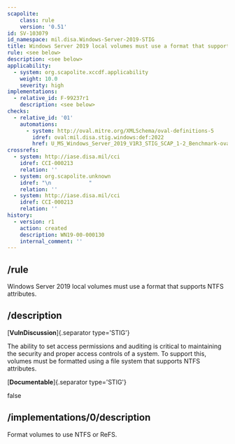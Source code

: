 ```yaml
---
scapolite:
    class: rule
    version: '0.51'
id: SV-103079
id_namespace: mil.disa.Windows-Server-2019-STIG
title: Windows Server 2019 local volumes must use a format that supports NTFS attributes.
rule: <see below>
description: <see below>
applicability:
  - system: org.scapolite.xccdf.applicability
    weight: 10.0
    severity: high
implementations:
  - relative_id: F-99237r1
    description: <see below>
checks:
  - relative_id: '01'
    automations:
      - system: http://oval.mitre.org/XMLSchema/oval-definitions-5
        idref: oval:mil.disa.stig.windows:def:2022
        href: U_MS_Windows_Server_2019_V1R3_STIG_SCAP_1-2_Benchmark-oval.xml
crossrefs:
  - system: http://iase.disa.mil/cci
    idref: CCI-000213
    relation: ''
  - system: org.scapolite.unknown
    idref: "\n            "
    relation: ''
  - system: http://iase.disa.mil/cci
    idref: CCI-000213
    relation: ''
history:
  - version: r1
    action: created
    description: WN19-00-000130
    internal_comment: ''
---
```



## /rule

Windows Server 2019 local volumes must use a format that supports NTFS attributes.

## /description

[**VulnDiscussion**]{.separator type='STIG'}

The ability to set access permissions and auditing is critical to maintaining the security and proper access controls of a system. To support this, volumes must be formatted using a file system that supports NTFS attributes.

[**Documentable**]{.separator type='STIG'}

false

## /implementations/0/description

Format volumes to use NTFS or ReFS.
